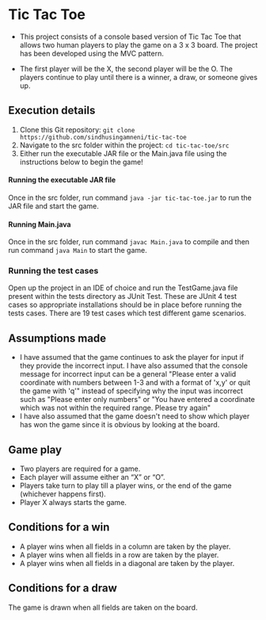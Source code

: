 # Tic Tac Toe

- This project consists of a console based version of Tic Tac Toe that allows two human players to play the game on a 3 x 3 board. The project has been developed using the MVC pattern.

- The first player will be the X, the second player will be the O. The players continue to play until there is a winner, a draw, or someone gives up. 

## Execution details
  1. Clone this Git repository: `git clone https://github.com/sindhusingamneni/tic-tac-toe`
  2. Navigate to the src folder within the project: `cd tic-tac-toe/src`
  3. Either run the executable JAR file or the Main.java file using the instructions below to begin the game!

#### Running the executable JAR file
Once in the src folder, run command `java -jar tic-tac-toe.jar` to run the JAR file and start the game.

#### Running Main.java
Once in the src folder, run command `javac Main.java` to compile and then run command `java Main` to start the game.

### Running the test cases
Open up the project in an IDE of choice and run the TestGame.java file present within the tests directory as JUnit Test. These are JUnit 4 test cases so appropriate installations should be in place before running the tests cases. There are 19 test cases which test different game scenarios.

## Assumptions made
- I have assumed that the game continues to ask the player for input if they provide the incorrect input. I have also assumed that the console message for incorrect input can be a general "Please enter a valid coordinate with numbers between 1-3 and with a format of 'x,y' or quit the game with 'q'" instead of specifying why the input was incorrect such as "Please enter only numbers" or "You have entered a coordinate which was not within the required range. Please try again"
- I have also assumed that the game doesn't need to show which player has won the game since it is obvious by looking at the board.

## Game play
- Two players are required for a game.
- Each player will assume either an “X” or “O”.
- Players take turn to play till a player wins, or the end of the game (whichever happens first).
- Player X always starts the game.

## Conditions for a win
- A player wins when all fields in a column are taken by the player.
- A player wins when all fields in a row are taken by the player.
- A player wins when all fields in a diagonal are taken by the player.

## Conditions for a draw
The game is drawn when all fields are taken on the board.
